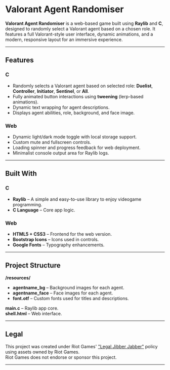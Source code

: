 # Valorant Agent Randomiser

**Valorant Agent Randomiser** is a web-based game built using **Raylib** and **C**, designed to randomly select a Valorant agent based on a chosen role. It features a full Valorant-style user interface, dynamic animations, and a modern, responsive layout for an immersive experience.

---

## Features

### C
- Randomly selects a Valorant agent based on selected role: **Duelist**, **Controller**, **Initiator**, **Sentinel**, or **All**.
- Fully animated button interactions using **tweening** (lerp-based animations).
- Dynamic text wrapping for agent descriptions.
- Displays agent abilities, role, background, and face image.

### Web
- Dynamic light/dark mode toggle with local storage support.
- Custom mute and fullscreen controls.
- Loading spinner and progress feedback for web deployment.
- Minimalist console output area for Raylib logs.

---

## Built With

### C
- **Raylib** – A simple and easy-to-use library to enjoy videogame programming.
- **C Language** – Core app logic.

### Web
- **HTML5 + CSS3** – Frontend for the web version.
- **Bootstrap Icons** – Icons used in controls.
- **Google Fonts** – Typography enhancements.

---

## Project Structure

**/resources/**
- **agentname_bg** – Background images for each agent.
- **agentname_face** – Face images for each agent.
- **font.otf** – Custom fonts used for titles and descriptions.

**main.c** – Raylib app core.  
**shell.html** – Web interface.

---

## Legal

This project was created under Riot Games' ["Legal Jibber Jabber"](https://www.riotgames.com/en/legal) policy using assets owned by Riot Games.  
Riot Games does not endorse or sponsor this project.

---

